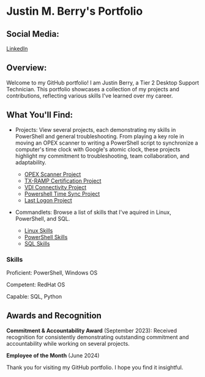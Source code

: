# Justin M. Berry's Portfolio

## Social Media:
[LinkedIn](https://www.linkedin.com/in/justinmberry)

## Overview:
Welcome to my GitHub portfolio! I am Justin Berry, a Tier 2 Desktop Support Technician. This portfolio showcases a collection of my projects and contributions, reflecting various skills I've learned over my career.

## What You'll Find:
 - Projects: View several projects, each demonstrating my skills in PowerShell and general troubleshooting. From playing a key role in moving an OPEX scanner to writing a PowerShell script to synchronize a computer's time clock with Google's atomic clock, these projects highlight my commitment to troubleshooting, team collaboration, and adaptability.
   - [OPEX Scanner Project](https://github.com/JustinMBerry/Portfolio/blob/main/OPEX_Scanner_Project.md)
   - [TX-RAMP Certification Project](https://github.com/JustinMBerry/Portfolio/blob/main/TX-RAMP_Certification_Project.md)
   - [VDI Connectivity Project](https://github.com/JustinMBerry/Portfolio/blob/main/VDI_Connectivity_Project.md)
   - [Powershell Time Sync Project](https://github.com/JustinMBerry/Portfolio/blob/main/PowerShell_Time-Sync_Project.md)
   - [Last Logon Project](https://github.com/JustinMBerry/Portfolio/blob/main/Last_Logon_Project.md)

 - Commandlets: Browse a list of skills that I've aquired in Linux, PowerShell, and SQL.
   - [Linux Skills](https://github.com/JustinMBerry/Portfolio/blob/main/Linux_Skills.md)
   - [PowerShell Skills](https://github.com/JustinMBerry/Portfolio/blob/main/PowerShell_Skills.md)
   - [SQL Skills](https://github.com/JustinMBerry/Portfolio/blob/main/SQL_Skills.md)  

### Skills
Proficient: PowerShell, Windows OS

Competent: RedHat OS

Capable: SQL, Python

## Awards and Recognition
**Commitment & Accountability Award** (September 2023): Received recognition for consistently demonstrating outstanding commitment and accountability while working on several projects.

**Employee of the Month** (June 2024)

Thank you for visiting my GitHub portfolio. I hope you find it insightful.

